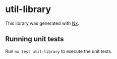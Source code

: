 # util-library

This library was generated with [Nx](https://nx.dev).

## Running unit tests

Run `nx test util-library` to execute the unit tests.

